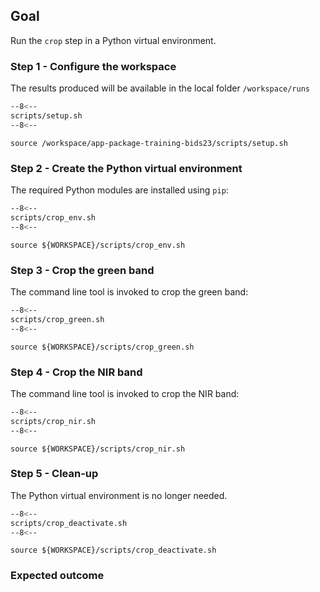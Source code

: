## Goal

Run the `crop` step in a Python virtual environment.

### Step 1 - Configure the workspace

The results produced will be available in the local folder `/workspace/runs`

```bash linenums="1" hl_lines="2-4" title="terminal"
--8<--
scripts/setup.sh
--8<--
```

```
source /workspace/app-package-training-bids23/scripts/setup.sh
```

### Step 2 - Create the Python virtual environment

The required Python modules are installed using `pip`:

```bash linenums="1" hl_lines="3" title="terminal"
--8<--
scripts/crop_env.sh
--8<--
```

```
source ${WORKSPACE}/scripts/crop_env.sh
```

### Step 3 - Crop the green band

The command line tool is invoked to crop the green band:

```bash linenums="1" hl_lines="7-11" title="terminal"
--8<--
scripts/crop_green.sh
--8<--
```

```
source ${WORKSPACE}/scripts/crop_green.sh
```

### Step 4 - Crop the NIR band

The command line tool is invoked to crop the NIR band:

```bash linenums="1" hl_lines="7-11" title="terminal"
--8<--
scripts/crop_nir.sh
--8<--
```

```
source ${WORKSPACE}/scripts/crop_nir.sh
```

### Step 5 - Clean-up

The Python virtual environment is no longer needed.

```bash linenums="1" title="terminal"
--8<--
scripts/crop_deactivate.sh
--8<--
```

```
source ${WORKSPACE}/scripts/crop_deactivate.sh
```

### Expected outcome

